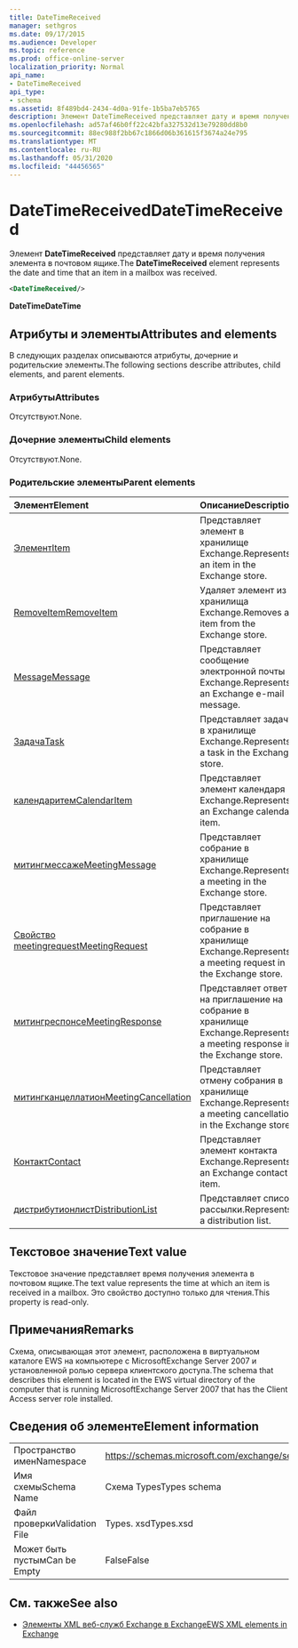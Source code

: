 ```yaml
---
title: DateTimeReceived
manager: sethgros
ms.date: 09/17/2015
ms.audience: Developer
ms.topic: reference
ms.prod: office-online-server
localization_priority: Normal
api_name:
- DateTimeReceived
api_type:
- schema
ms.assetid: 8f489bd4-2434-4d0a-91fe-1b5ba7eb5765
description: Элемент DateTimeReceived представляет дату и время получения элемента в почтовом ящике.
ms.openlocfilehash: ad57af46b0ff22c42bfa327532d13e79280dd8b0
ms.sourcegitcommit: 88ec988f2bb67c1866d06b361615f3674a24e795
ms.translationtype: MT
ms.contentlocale: ru-RU
ms.lasthandoff: 05/31/2020
ms.locfileid: "44456565"
---
```

# <a name="datetimereceived"></a><span data-ttu-id="a8fb0-103">DateTimeReceived</span><span class="sxs-lookup"><span data-stu-id="a8fb0-103">DateTimeReceived</span></span>

<span data-ttu-id="a8fb0-104">Элемент **DateTimeReceived** представляет дату и время получения элемента в почтовом ящике.</span><span class="sxs-lookup"><span data-stu-id="a8fb0-104">The **DateTimeReceived** element represents the date and time that an item in a mailbox was received.</span></span> 
  
```xml
<DateTimeReceived/>
```

<span data-ttu-id="a8fb0-105">**DateTime**</span><span class="sxs-lookup"><span data-stu-id="a8fb0-105">**DateTime**</span></span>

## <a name="attributes-and-elements"></a><span data-ttu-id="a8fb0-106">Атрибуты и элементы</span><span class="sxs-lookup"><span data-stu-id="a8fb0-106">Attributes and elements</span></span>

<span data-ttu-id="a8fb0-107">В следующих разделах описываются атрибуты, дочерние и родительские элементы.</span><span class="sxs-lookup"><span data-stu-id="a8fb0-107">The following sections describe attributes, child elements, and parent elements.</span></span>
  
### <a name="attributes"></a><span data-ttu-id="a8fb0-108">Атрибуты</span><span class="sxs-lookup"><span data-stu-id="a8fb0-108">Attributes</span></span>

<span data-ttu-id="a8fb0-109">Отсутствуют.</span><span class="sxs-lookup"><span data-stu-id="a8fb0-109">None.</span></span>
  
### <a name="child-elements"></a><span data-ttu-id="a8fb0-110">Дочерние элементы</span><span class="sxs-lookup"><span data-stu-id="a8fb0-110">Child elements</span></span>

<span data-ttu-id="a8fb0-111">Отсутствуют.</span><span class="sxs-lookup"><span data-stu-id="a8fb0-111">None.</span></span>
  
### <a name="parent-elements"></a><span data-ttu-id="a8fb0-112">Родительские элементы</span><span class="sxs-lookup"><span data-stu-id="a8fb0-112">Parent elements</span></span>

|<span data-ttu-id="a8fb0-113">**Элемент**</span><span class="sxs-lookup"><span data-stu-id="a8fb0-113">**Element**</span></span>|<span data-ttu-id="a8fb0-114">**Описание**</span><span class="sxs-lookup"><span data-stu-id="a8fb0-114">**Description**</span></span>|
|:-----|:-----|
|[<span data-ttu-id="a8fb0-115">Элемент</span><span class="sxs-lookup"><span data-stu-id="a8fb0-115">Item</span></span>](item.md) <br/> |<span data-ttu-id="a8fb0-116">Представляет элемент в хранилище Exchange.</span><span class="sxs-lookup"><span data-stu-id="a8fb0-116">Represents an item in the Exchange store.</span></span>  <br/> |
|[<span data-ttu-id="a8fb0-117">RemoveItem</span><span class="sxs-lookup"><span data-stu-id="a8fb0-117">RemoveItem</span></span>](removeitem.md) <br/> |<span data-ttu-id="a8fb0-118">Удаляет элемент из хранилища Exchange.</span><span class="sxs-lookup"><span data-stu-id="a8fb0-118">Removes an item from the Exchange store.</span></span>  <br/> |
|[<span data-ttu-id="a8fb0-119">Message</span><span class="sxs-lookup"><span data-stu-id="a8fb0-119">Message</span></span>](message-ex15websvcsotherref.md) <br/> |<span data-ttu-id="a8fb0-120">Представляет сообщение электронной почты Exchange.</span><span class="sxs-lookup"><span data-stu-id="a8fb0-120">Represents an Exchange e-mail message.</span></span>  <br/> |
|[<span data-ttu-id="a8fb0-121">Задача</span><span class="sxs-lookup"><span data-stu-id="a8fb0-121">Task</span></span>](task.md) <br/> |<span data-ttu-id="a8fb0-122">Представляет задачу в хранилище Exchange.</span><span class="sxs-lookup"><span data-stu-id="a8fb0-122">Represents a task in the Exchange store.</span></span>  <br/> |
|[<span data-ttu-id="a8fb0-123">календаритем</span><span class="sxs-lookup"><span data-stu-id="a8fb0-123">CalendarItem</span></span>](calendaritem.md) <br/> |<span data-ttu-id="a8fb0-124">Представляет элемент календаря Exchange.</span><span class="sxs-lookup"><span data-stu-id="a8fb0-124">Represents an Exchange calendar item.</span></span>  <br/> |
|[<span data-ttu-id="a8fb0-125">митингмессаже</span><span class="sxs-lookup"><span data-stu-id="a8fb0-125">MeetingMessage</span></span>](meetingmessage.md) <br/> |<span data-ttu-id="a8fb0-126">Представляет собрание в хранилище Exchange.</span><span class="sxs-lookup"><span data-stu-id="a8fb0-126">Represents a meeting in the Exchange store.</span></span>  <br/> |
|[<span data-ttu-id="a8fb0-127">Свойство meetingrequest</span><span class="sxs-lookup"><span data-stu-id="a8fb0-127">MeetingRequest</span></span>](meetingrequest.md) <br/> |<span data-ttu-id="a8fb0-128">Представляет приглашение на собрание в хранилище Exchange.</span><span class="sxs-lookup"><span data-stu-id="a8fb0-128">Represents a meeting request in the Exchange store.</span></span>  <br/> |
|[<span data-ttu-id="a8fb0-129">митингреспонсе</span><span class="sxs-lookup"><span data-stu-id="a8fb0-129">MeetingResponse</span></span>](meetingresponse.md) <br/> |<span data-ttu-id="a8fb0-130">Представляет ответ на приглашение на собрание в хранилище Exchange.</span><span class="sxs-lookup"><span data-stu-id="a8fb0-130">Represents a meeting response in the Exchange store.</span></span>  <br/> |
|[<span data-ttu-id="a8fb0-131">митингканцеллатион</span><span class="sxs-lookup"><span data-stu-id="a8fb0-131">MeetingCancellation</span></span>](meetingcancellation.md) <br/> |<span data-ttu-id="a8fb0-132">Представляет отмену собрания в хранилище Exchange.</span><span class="sxs-lookup"><span data-stu-id="a8fb0-132">Represents a meeting cancellation in the Exchange store.</span></span>  <br/> |
|[<span data-ttu-id="a8fb0-133">Контакт</span><span class="sxs-lookup"><span data-stu-id="a8fb0-133">Contact</span></span>](contact.md) <br/> |<span data-ttu-id="a8fb0-134">Представляет элемент контакта Exchange.</span><span class="sxs-lookup"><span data-stu-id="a8fb0-134">Represents an Exchange contact item.</span></span>  <br/> |
|[<span data-ttu-id="a8fb0-135">дистрибутионлист</span><span class="sxs-lookup"><span data-stu-id="a8fb0-135">DistributionList</span></span>](distributionlist.md) <br/> |<span data-ttu-id="a8fb0-136">Представляет список рассылки.</span><span class="sxs-lookup"><span data-stu-id="a8fb0-136">Represents a distribution list.</span></span>  <br/> |
   
## <a name="text-value"></a><span data-ttu-id="a8fb0-137">Текстовое значение</span><span class="sxs-lookup"><span data-stu-id="a8fb0-137">Text value</span></span>

<span data-ttu-id="a8fb0-138">Текстовое значение представляет время получения элемента в почтовом ящике.</span><span class="sxs-lookup"><span data-stu-id="a8fb0-138">The text value represents the time at which an item is received in a mailbox.</span></span> <span data-ttu-id="a8fb0-139">Это свойство доступно только для чтения.</span><span class="sxs-lookup"><span data-stu-id="a8fb0-139">This property is read-only.</span></span>
  
## <a name="remarks"></a><span data-ttu-id="a8fb0-140">Примечания</span><span class="sxs-lookup"><span data-stu-id="a8fb0-140">Remarks</span></span>

<span data-ttu-id="a8fb0-141">Схема, описывающая этот элемент, расположена в виртуальном каталоге EWS на компьютере с MicrosoftExchange Server 2007 и установленной ролью сервера клиентского доступа.</span><span class="sxs-lookup"><span data-stu-id="a8fb0-141">The schema that describes this element is located in the EWS virtual directory of the computer that is running MicrosoftExchange Server 2007 that has the Client Access server role installed.</span></span>
  
## <a name="element-information"></a><span data-ttu-id="a8fb0-142">Сведения об элементе</span><span class="sxs-lookup"><span data-stu-id="a8fb0-142">Element information</span></span>

|||
|:-----|:-----|
|<span data-ttu-id="a8fb0-143">Пространство имен</span><span class="sxs-lookup"><span data-stu-id="a8fb0-143">Namespace</span></span>  <br/> |https://schemas.microsoft.com/exchange/services/2006/types  <br/> |
|<span data-ttu-id="a8fb0-144">Имя схемы</span><span class="sxs-lookup"><span data-stu-id="a8fb0-144">Schema Name</span></span>  <br/> |<span data-ttu-id="a8fb0-145">Схема Types</span><span class="sxs-lookup"><span data-stu-id="a8fb0-145">Types schema</span></span>  <br/> |
|<span data-ttu-id="a8fb0-146">Файл проверки</span><span class="sxs-lookup"><span data-stu-id="a8fb0-146">Validation File</span></span>  <br/> |<span data-ttu-id="a8fb0-147">Types. xsd</span><span class="sxs-lookup"><span data-stu-id="a8fb0-147">Types.xsd</span></span>  <br/> |
|<span data-ttu-id="a8fb0-148">Может быть пустым</span><span class="sxs-lookup"><span data-stu-id="a8fb0-148">Can be Empty</span></span>  <br/> |<span data-ttu-id="a8fb0-149">False</span><span class="sxs-lookup"><span data-stu-id="a8fb0-149">False</span></span>  <br/> |
   
## <a name="see-also"></a><span data-ttu-id="a8fb0-150">См. также</span><span class="sxs-lookup"><span data-stu-id="a8fb0-150">See also</span></span>

- [<span data-ttu-id="a8fb0-151">Элементы XML веб-служб Exchange в Exchange</span><span class="sxs-lookup"><span data-stu-id="a8fb0-151">EWS XML elements in Exchange</span></span>](ews-xml-elements-in-exchange.md)

